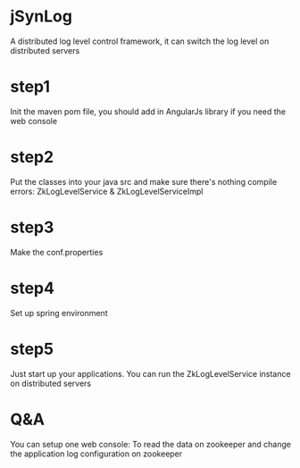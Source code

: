 # jSynLog
A distributed log level control framework, it can switch the log level on distributed servers

# step1
Init the maven pom file, you should add in AngularJs library if you need the web console
# step2
Put the classes into your java src and make sure there's nothing compile errors: ZkLogLevelService & ZkLogLevelServiceImpl
# step3
Make the conf.properties
# step4
Set up spring environment
# step5
Just start up your applications. 
You can run the ZkLogLevelService instance on distributed servers

# Q&A
You can setup one web console: To read the data on zookeeper and change the application log configuration on zookeeper


